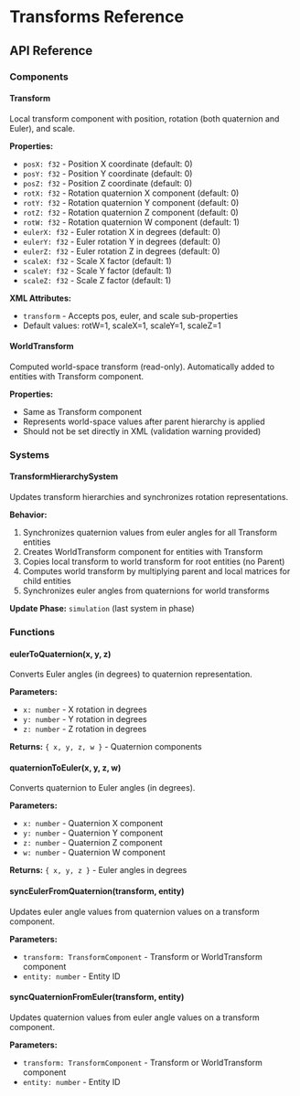 # Transforms Reference

## API Reference

### Components

#### Transform
Local transform component with position, rotation (both quaternion and Euler), and scale.

**Properties:**
- `posX: f32` - Position X coordinate (default: 0)
- `posY: f32` - Position Y coordinate (default: 0) 
- `posZ: f32` - Position Z coordinate (default: 0)
- `rotX: f32` - Rotation quaternion X component (default: 0)
- `rotY: f32` - Rotation quaternion Y component (default: 0)
- `rotZ: f32` - Rotation quaternion Z component (default: 0)
- `rotW: f32` - Rotation quaternion W component (default: 1)
- `eulerX: f32` - Euler rotation X in degrees (default: 0)
- `eulerY: f32` - Euler rotation Y in degrees (default: 0)
- `eulerZ: f32` - Euler rotation Z in degrees (default: 0)
- `scaleX: f32` - Scale X factor (default: 1)
- `scaleY: f32` - Scale Y factor (default: 1)
- `scaleZ: f32` - Scale Z factor (default: 1)

**XML Attributes:**
- `transform` - Accepts pos, euler, and scale sub-properties
- Default values: rotW=1, scaleX=1, scaleY=1, scaleZ=1

#### WorldTransform
Computed world-space transform (read-only). Automatically added to entities with Transform component.

**Properties:**
- Same as Transform component
- Represents world-space values after parent hierarchy is applied
- Should not be set directly in XML (validation warning provided)

### Systems

#### TransformHierarchySystem
Updates transform hierarchies and synchronizes rotation representations.

**Behavior:**
1. Synchronizes quaternion values from euler angles for all Transform entities
2. Creates WorldTransform component for entities with Transform
3. Copies local transform to world transform for root entities (no Parent)
4. Computes world transform by multiplying parent and local matrices for child entities
5. Synchronizes euler angles from quaternions for world transforms

**Update Phase:** `simulation` (last system in phase)

### Functions

#### eulerToQuaternion(x, y, z)
Converts Euler angles (in degrees) to quaternion representation.

**Parameters:**
- `x: number` - X rotation in degrees
- `y: number` - Y rotation in degrees  
- `z: number` - Z rotation in degrees

**Returns:** `{ x, y, z, w }` - Quaternion components

#### quaternionToEuler(x, y, z, w)
Converts quaternion to Euler angles (in degrees).

**Parameters:**
- `x: number` - Quaternion X component
- `y: number` - Quaternion Y component
- `z: number` - Quaternion Z component
- `w: number` - Quaternion W component

**Returns:** `{ x, y, z }` - Euler angles in degrees

#### syncEulerFromQuaternion(transform, entity)
Updates euler angle values from quaternion values on a transform component.

**Parameters:**
- `transform: TransformComponent` - Transform or WorldTransform component
- `entity: number` - Entity ID

#### syncQuaternionFromEuler(transform, entity)
Updates quaternion values from euler angle values on a transform component.

**Parameters:**
- `transform: TransformComponent` - Transform or WorldTransform component
- `entity: number` - Entity ID